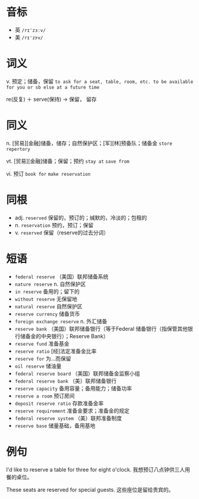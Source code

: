 # 音标

- 英 `/rɪ'zɜːv/`
- 美 `/rɪ'zɝv/`

# 词义

v. 预定；储备，保留
`to ask for a seat, table, room, etc. to be available for you or sb else at a future time`



re(反复) ＋ serve(保持) → 保留， 留存

# 同义

n. [贸易][金融]储备，储存；自然保护区；[军][林]预备队；储备金
`store` `repertory`

vt. [贸易][金融]储备；保留；预约
`stay at` `save from`

vi. 预订
`book for` `make reservation`

# 同根

- adj. `reserved` 保留的，预订的；缄默的，冷淡的；包租的
- n. `reservation` 预约，预订；保留
- v. `reserved` 保留（reserve的过去分词）

# 短语

- `federal reserve` （美国）联邦储备系统
- `nature reserve` n. 自然保护区
- `in reserve` 备用的；留下的
- `without reserve` 无保留地
- `natural reserve` 自然保护区
- `reserve currency` 储备货币
- `foreign exchange reserve` n. 外汇储备
- `reserve bank` （美国）联邦储备银行（等于Federal 储备银行（指保管其他银行储备金的中央银行）；Reserve Bank）
- `reserve fund` 准备基金
- `reserve ratio` [经]法定准备金比率
- `reserve for` 为…而保留
- `oil reserve` 储油量
- `federal reserve board` （美国）联邦储备金监察小组
- `federal reserve bank` （美）联邦储备银行
- `reserve capacity` 备用容量；备用能力；储备功率
- `reserve a room` 预订房间
- `deposit reserve ratio` 存款准备金率
- `reserve requirement` 准备金要求；准备金的规定
- `federal reserve system` （美）联邦准备制度
- `reserve base` 储量基础，备用基地

# 例句

I'd like to reserve a table for three for eight o'clock.
我想预订八点钟供三人用餐的桌位。

These seats are reserved for special guests.
这些座位是留给贵宾的。


